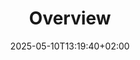 ---
weight: 999
title: "Overview"
description: ""
icon: "article"
date: "2025-05-10T13:19:40+02:00"
lastmod: "2025-05-10T13:19:40+02:00"
draft: true
toc: true
---